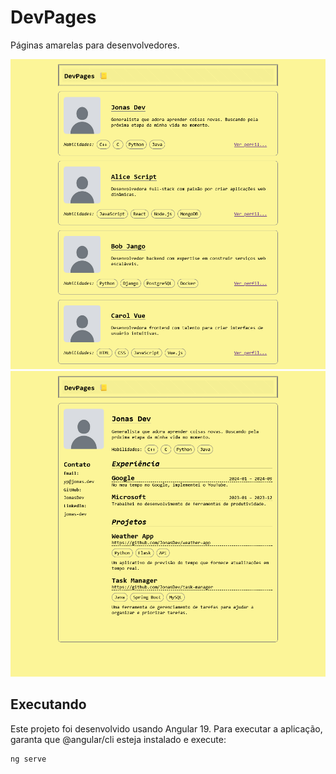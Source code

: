 # DevPages

Páginas amarelas para desenvolvedores.

![Pages](screenshots/pages.png)
![Profile](screenshots/profile.png)

## Executando

Este projeto foi desenvolvido usando Angular 19. Para executar a aplicação, garanta que @angular/cli esteja instalado e execute:

```sh
ng serve
```
